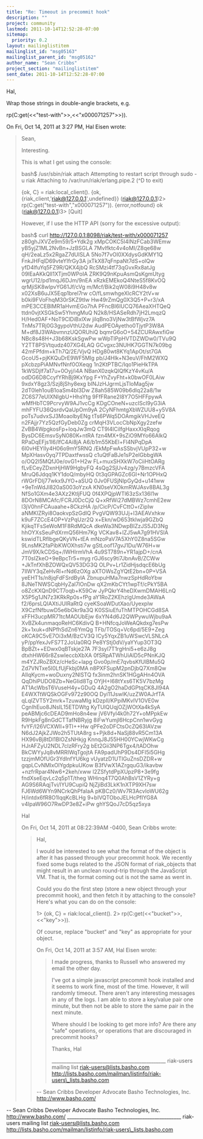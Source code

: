 ```yaml
---
title: "Re: Timeout in precommit hook"
description: ""
project: community
lastmod: 2011-10-14T12:52:28-07:00
sitemap:
  priority: 0.2
layout: mailinglistitem
mailinglist_id: "msg05163"
mailinglist_parent_id: "msg05162"
author_name: "Sean Cribbs"
project_section: "mailinglistitem"
sent_date: 2011-10-14T12:52:28-07:00
---
```



Hal,

Wrap those strings in double-angle brackets, e.g.

rp(C:get(<<"test-with">>,<<"x000071257">>)).

On Fri, Oct 14, 2011 at 3:27 PM, Hal Eisen  wrote:

> Sean,
>
> Interesting.
>
> This is what I get using the console:
>
> bash$ /usr/sbin/riak attach
> Attempting to restart script through sudo -u riak
> Attaching to /var/run/riak/erlang.pipe.2 (^D to exit)
>
> {ok, C} = riak:local\_client().
> {ok,{riak\_client,'riak@127.0.0.1',undefined}}
> (riak@127.0.0.1)2> rp(C:get("test-with","x000071257")).
> {error,notfound}
> ok
> (riak@127.0.0.1)3> [Quit]
>
> However, if I use the HTTP API (sorry for the excessive output):
>
> bash$ curl http://127.0.0.1:8098/riak/test-with/x000071257
> z80ghJXVZe9m59/5+Ydk2g xMpCOKC5I4INzFCab3WEmw yB5yjZ1ML2NvBn+JzBSGLA
> 7MvIfktc4v4oMI/Z8qe68w qH/2eaLz5x2RgaZ7dUISLA 5No7f7vOI0XXdysGdKMY1Q
> FnkJHFqID69vteYIfrGy3A jxTkX87qFnpaNt7dS+olQw yfD4lfuYq5FZ9R/QKX4jbQ
> RcSMzi4tf73qGvxRx8atJg 09lEaAKkQll1XTjm0WPoIA ZRK9Q9nKpuAsmQsKgmUtyg
> wgrU12/pd1mqJ6DJm/9nEA xRzkEMEkoQ4NteS5f8KvOQ qrMjiSK8wlpvYG61Jf/cVg
> m/Mcf/Bik2qW08i9H48v8w x02XsB6uJX5Eqp1brel7rw cO/fLsmwhgeXlcRCY2tV+w
> b0ki9FVoFhqM30rSKZ9tIw Hw49rZmQg0X3Q5+P+r3/xA mPE3CCEBlMR1aHvmEGo7hA
> PFncBI6IUCQ76AeaXHTQeQ ttdn0vjtXSGkSw5YhmgMuQ N2k8/HSASeRdh7jH2LmqzQ
> H/Hed0AF+NoT9ClDiBxlXw jilqBno3VjNw3tBfWjvz7A TnMs7TRj0G3gypoVthU2dw
> AudPEOAyetho0TjytP3W8A M+df8J3WAbvmnzUQORUhiQ bqmrG6oO+54ZCURAwxfiGw
> NBc8s48H+J3b68KskSgwPw wWpTIPpHVTDZWDw0/TVu9Q Y2TT8PSVtqudz407XG4LAQ
> GCvgxc3NUHK7GGTN7k09bg 42mFPfdm+kTh7Q/2E/VjvQ HDg80wt8KYq1ApOt/st7GA
> GcoU5+pjKKQuDrE9WF5MIg pb/J4Hlk+N3euV/FhM2WXQ pXcbzpPiAMNvfNnf0OXeqg
> 1n2KtPTBC/Iqo1PieHkTPA 1kWSDjlf7a17u+0Oyj/i4A NBanX0zqkQlQfKzY4vKu/A
> odDG6D8CcyfYRhBj9KxYpg F+YhZvyFht+k0bwOF0LAiw 9xdxY8gz3/Szj8jShy8exg
> bINJzHJgrmLjsTloMag5jw 2dT0leh1ouB1oaSm4bl3Dw Z8ah585W09b6dIq22a8/1w
> ZC6S77eUIXNIgbU+HhsYtg 9FfFRane2I8Y7O5HFFpywA wMfHbTC9PcrvyW9AJ1vcCg
> KDgCOneN+uzcIScI9yG3iA mhFYFU36QsrdvQaUpOm9yA 2CyNFhmtgXbWZUU8+y5V8A
> poTs7udvxSJ3MoaolbyENg tTs6PWq5DOAmgikVHJveEQ n2FAjjr7Yz5QzfGyDeb0Zg
> crMqH3VLocCbNpXgy2zefw ZvBB4WpgkosFp+IoqJw3mQ CT9l4ICilfgHaxxXIqRqog
> BysDC6EmsvSyN080K+ntRA fzn4MX+9sZiO9MYo66AlkQ RPaDqEFjs1I6/lfC4Ai8jA
> A6/b1m55KbEl+Fl4NPqDpA 6l0vHEYIIy4H06o9mY5RNQ /EkMpFwAsSSbvjVUpP32+w
> MpXHasv0yq7TPDaxtfwssQ c1uQtFaBJe1sP2eIGbbgWA o/OQ2I5MQfJ0e/ovG1+H2w
> FL+muxSHXkW7oCiiHtOARg fLvECeyZDxnHjHW9HgbyFQ 4sQg2SjUv4zg/y7BmzcVFA
> MruQ6Jdqq1KY1doQ/mbyHQ 0t3qGPAGZc6GI+Nr1OPHxQ rWGrFDIj77wkx9JYO+aSUQ
> 0Jv0FUSjNlpGyQd+u141ww +9eTnWdJl820aS003oYzxA KN0seVXOkmRWJAsv8BAL3g
> NfSo1GXm4e3AXz2KtljFUQ 0f4XPQjpWTl63zSx136I1w 8DOrN8MCAfc/FCRJ0DcCjQ
> Q+xRfWi27dMBWz7cmhE2ew l3jV0hnFCAuaahe+8CkzHA /p/CicP/CvFCttO+rZipIw
> aNMKlZRyi8OaokvpSzGdIQ PvgVQW93UJj+l3AEAVxhkw k9uF7ZCcE4OP+VzPqUzr2Q
> x+Ekn/wD653tkIwja9GZbQ KjikqTFsSeWoM1F8RdMQcA dkeWa3NDwpBIZzJS5JD3Ng
> hhOYXsSeuPdXrmQ56Hm7Kg VCKav8+lZJ5wA7g91HVSlA kswidTLRflbgeQKyVN+tEA
> mNzoPaV7A5XhY0Z8na5SGw 9LnsMK2faPibKWOXhsti7w gStLoof17gvJ1Du/W76H+w
> JmV9X/kCDSq+/lWHlrmVhA 4u9ST789n+YR1ajpD+/cnA 7T0sIZkeO+9eBpcTr5+myg
> rGJ6scy9ti7JbnAvB/ZCWw +JkTnfXhBZOWQxQV53DG3Q OLPv+Lr1ZidHjsdqcE6bUg
> 7IlWY3qZeHvRl+rNd6zOXg aXTOWsZgYQtE2bn+0P+VSA yeEHT1s/n8jqFdFSrdBylA
> ZbnupuHMa7nwzSpHdRoYbw 8JNeTNWSCqbHyZal7lOnDw qX2mKbCYt1wpTf/cPkY5BA
> o8ZcKXQnD9CT7oqb+K59Cw JyPQkrY4heDXwmDMAH6LnQ X5P5g1JN7z3KRkRp0s+fPg
> aY1RoZ2KEhzlgUmde3AWaA f2/6prsLQIAXtiJUIRaRtQ cyeKSoaWDutXao/Uyexplw
> X9CzfNfbuwD5e6bOkr9a3Q K0SSiuEfuThMTPOHCGd8SA xFFH3ucpMR71tcMAOUbEjw
> 6xYN4d6J2QWPywuWjbu9aA XvBZk4unmaqoReHC6KdivQ B+HNfcqJoWeAQkdxg7esPw
> 2k+1xuk+dNPfhSdZn6YmQg TFb/TOSq+Vc6pd/5E9+Zeg oKCA9C5vE7Oi3xM/BzCV3Q
> ICy5YqxZB1uWSwcVLSNLcA yP/ppYexJvFS7T2JoUa0RQ Pe8YStj0dV/yaYYup3OT3Q
> BpBZt++EDwx0qBTskje27A 7F3syl7T1rgHni5+e6zJ8g dtxhHW66r8ZswIeccbXbXA
> 0fSRpATWhUiAlD5cPNnKJQ m4YZJRoZBXz/cHeSc+lapg Gvo0p/mE7qvbsKfUlBMu5Q
> Zd7VNTxe5I0LfUjFkbj0MA n8PXFSupM2pnDjbQ7Xm8Qw AlIqKycm+woDuxny2NlSTQ
> fx3inm2hnSK1HGgAHn4OVA QqDhiPUDO8Zb+NeGIid8Tg OYjH+I68tYxs6TK5V7bzMg
> AT1AcWbsT6VuseH4y+GDuQ 4A2gO2haDdGPtqCK8JI94A E4WXTtWQSkOGFv972z90OQ
> Dyi11JswIK/uzZW0AJrfTA qLqlZVT5Y2mrk+TzuwaMIg kDzpIl/KPpiMKvIV1OVE0w
> CgnIhEuo8JNsIL15ETDWtg KyTUlQUqjOZjWOtXa4kSyA peABMjc6cDEAD9mHo8n4ew
> jV6Vfyl4k0h72Y+oMPpkEw R9HpkFg8nGdCTTafNBRyjg 8iFwYumjl6HcpCnn1wvGyg
> fvYF/I26VCXWll+9TI++Hw qPFe2oDFCtsOcZQ63IAVzw N6dJ2AjkZJWo2h5TUtA8rg
> s+Pjk8d+NaSj88vR5Cm13A HX96vBj8tDl1BlOZsNHkjg KnnqJ8J55HH00YCwjWKwCg
> HJrAFZyU2NDL7clzRFry2g bEt2Gii3NP6Tgx4/tADOhw BkCWYyJq8vMRRIWqTgojtA
> FA9padUhP9Ds4DFI5i5GHg tzzjmMOfUGr3YdInfYU6kg vUyatzD1UTIGuZnsDZDR+w
> gqpLCvNMIxOlYgdpkuUKow B3fVwX1AZrgquG3/ikavbw +nzfrRpar4Nw6+2keh/xww
> l2ZSfytdPpXUpzP8+3e9fg fndXseEqvLc2q5p1T/theg WHinq4T7Q0AhBsV1ZYRy+g
> AG9S6RAqjTvi/lYU9CupiQ NjZjiBd3LkK1nXTP9XH7sw FJ6Wd6WYn9NCrkQhPfaIaA
> pKBCz0/Wv7R3AcvIoWU62g H/intdx6fR8O1lqqKcBLHg 9+bIVQTOboJELHcPfIYG8A
> v4IpaW96O7RwDP3e8Z+iPw ghYSQoJ7cD5qz5xya
>
>
> Hal
>
> On Fri, Oct 14, 2011 at 08:22:39AM -0400, Sean Cribbs wrote:
> > Hal,
> >
> > I would be interested to see what the format of the object is after it
> has
> > passed through your precommit hook. We recently fixed some bugs related
> to
> > the JSON format of riak\_objects that might result in an unclean
> round-trip
> > through the JavaScript VM. That is, the format coming out is not the same
> as
> > went in.
> >
> > Could you do the first step (store a new object through your precommit
> > hook), and then fetch it by attaching to the console? Here's what you
> can
> > do on the console:
> >
> > 1> {ok, C} = riak:local\_client().
> > 2> rp(C:get(<<"bucket">>,<<"key">>)).
> >
> > Of course, replace "bucket" and "key" as appropriate for your object.
> >
> > On Fri, Oct 14, 2011 at 3:57 AM, Hal Eisen  wrote:
> >
> > > I made progress, thanks to Russell who answered my email the other day.
> > >
> > > I've got a simple javascript precommit hook installed and it seems to
> > > work fine, most of the time. However, it will randomly timeout. There
> > > aren't any interesting messages in any of the logs. I am able to store
> > > a key/value pair one minute, but then not be able to store the same
> pair
> > > in the next minute.
> > >
> > > Where should I be looking to get more info? Are there any "safe"
> > > operations, or operations that are discouraged in precommit hooks?
> > >
> > > Thanks,
> > > Hal
> > >
> > >
> > > \_\_\_\_\_\_\_\_\_\_\_\_\_\_\_\_\_\_\_\_\_\_\_\_\_\_\_\_\_\_\_\_\_\_\_\_\_\_\_\_\_\_\_\_\_\_\_
> > > riak-users mailing list
> > > riak-users@lists.basho.com
> > > http://lists.basho.com/mailman/listinfo/riak-users\_lists.basho.com
> > >
> >
> >
> >
> > --
> > Sean Cribbs 
> > Developer Advocate
> > Basho Technologies, Inc.
> > http://www.basho.com/
>



-- 
Sean Cribbs 
Developer Advocate
Basho Technologies, Inc.
http://www.basho.com/
\_\_\_\_\_\_\_\_\_\_\_\_\_\_\_\_\_\_\_\_\_\_\_\_\_\_\_\_\_\_\_\_\_\_\_\_\_\_\_\_\_\_\_\_\_\_\_
riak-users mailing list
riak-users@lists.basho.com
http://lists.basho.com/mailman/listinfo/riak-users\_lists.basho.com

